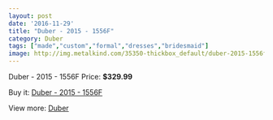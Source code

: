 ```yaml
---
layout: post
date: '2016-11-29'
title: "Duber - 2015 - 1556F"
category: Duber
tags: ["made","custom","formal","dresses","bridesmaid"]
image: http://img.metalkind.com/35350-thickbox_default/duber-2015-1556f.jpg
---
```

Duber - 2015 - 1556F
Price: **$329.99**
<a href="https://www.metalkind.com/en/duber/11363-duber-2015-1556f.html"><amp-img layout="responsive" width="600" height="600" src="//img.metalkind.com/35350-thickbox_default/duber-2015-1556f.jpg" alt="Duber - 2015 - 1556F 0" /></a>

Buy it: [Duber - 2015 - 1556F](https://www.metalkind.com/en/duber/11363-duber-2015-1556f.html "Duber - 2015 - 1556F")

View more: [Duber](https://www.metalkind.com/en/134-duber "Duber")